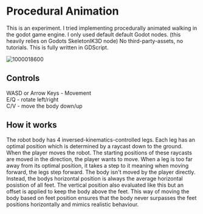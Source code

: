 # Procedural Animation

This is an experiment. I tried implementing procedurally animated walking in the godot game engine. I only used default default Godot nodes. (this heavily relies on Godots SkeletonIK3D node) No third-party-assets, no tutorials.
This is fully written in GDScript.

![1000018600](https://github.com/user-attachments/assets/c3ae2589-f7b0-4c39-b36d-f36469749e52)

## Controls

WASD or Arrow Keys - Movement<br>
E/Q - rotate left/right<br>
C/V - move the body down/up

## How it works

The robot body has 4 inversed-kinematics-controlled legs. Each leg has an optimal position which is determined by a raycast down to the ground. When the player moves the robot. The starting positions of these raycasts are moved in the direction, the player wants to move.
When a leg is too far away from its optimal position, it takes a step to it meaning when moving forward, the legs step forward. The body isn't moved by the player directly. Instead, the bodys horizontal position is always the average horizontal posistion of all feet.
The vertical position also evaluated like this but an offset is applied to keep the body above the feet. This way of moving the body based on feet position ensures that the
 body never surpasses the feet positions horizontally and mimics realistic behaviour.
